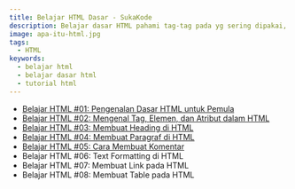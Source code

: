 ```yaml
---
title: Belajar HTML Dasar - SukaKode
description: Belajar dasar HTML pahami tag-tag pada yg sering dipakai, lalu buat websitemu.
image: apa-itu-html.jpg
tags:
  - HTML
keywords:
  - belajar html
  - belajar dasar html
  - tutorial html
---
```


- [Belajar HTML #01: Pengenalan Dasar HTML untuk Pemula](/articles/belajar-html-apa-itu-html)
- [Belajar HTML #02: Mengenal Tag, Elemen, dan Atribut dalam HTML](/articles/belajar-html-tag-elemen-atribut)
- [Belajar HTML #03: Membuat Heading di HTML](/articles/belajar-html-membuat-heading)
- [Belajar HTML #04: Membuat Paragraf di HTML](/articles/belajar-html-paragraf)
- [Belajar HTML #05: Cara Membuat Komentar](/articles/belajar-html-komentar)
- Belajar HTML #06: Text Formatting di HTML
- Belajar HTML #07: Membuat Link pada HTML
- Belajar HTML #08: Membuat Table pada HTML
